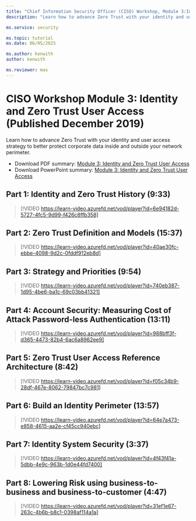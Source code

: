 ```yaml
---
title: "Chief Information Security Officer (CISO) Workshop, Module 3:Identity, and Access Management"
description: "Learn how to advance Zero Trust with your identity and user access strategy to better protect corporate data inside and outside your network perimeter."

ms.service: security

ms.topic: tutorial
ms.date: 06/05/2025

ms.author: kenwith
author: kenwith

ms.reviewer: mas
---
```

# CISO Workshop Module 3: Identity and Zero Trust User Access (Published December 2019)

Learn how to advance Zero Trust with your identity and user access strategy to better protect corporate data inside and outside your network perimeter.

- Download PDF summary: [Module 3: Identity and Zero Trust User Access](https://download.microsoft.com/download/e/0/3/e037fdcb-67f8-43f7-b137-36ffed7e317c/ciso-workshop-3-identity-and-zero-trust-user-access.pdf)
- Download PowerPoint summary: [Module 3: Identity and Zero Trust User Access](https://download.microsoft.com/download/e/0/3/e037fdcb-67f8-43f7-b137-36ffed7e317c/ciso-workshop-3-identity-and-zero-trust-user-access.pptx)

## Part 1: Identity and Zero Trust History (9:33)

> [!VIDEO https://learn-video.azurefd.net/vod/player?id=6e94182d-5727-4fc5-9d99-f426c8ffb358]

## Part 2: Zero Trust Definition and Models (15:37)

> [!VIDEO https://learn-video.azurefd.net/vod/player?id=40ae30fc-ebbe-4098-9d2c-0fddf912eb8d]

## Part 3: Strategy and Priorities (9:54)

> [!VIDEO https://learn-video.azurefd.net/vod/player?id=740eb387-1d95-4be6-ba1c-69c03bb41321]

## Part 4: Account Security: Measuring Cost of Attack Password-less Authentication (13:11)

> [!VIDEO https://learn-video.azurefd.net/vod/player?id=988bff3f-d365-4473-82b4-6ac6a8962ee9]

##  Part 5: Zero Trust User Access Reference Architecture (8:42)

> [!VIDEO https://learn-video.azurefd.net/vod/player?id=f05c34b9-28df-467e-8062-79847bc7c981]

##  Part 6: Build an Identity Perimeter (13:57)

> [!VIDEO https://learn-video.azurefd.net/vod/player?id=64e7a473-e858-4615-aa2e-cf45cc940ebc]

## Part 7: Identity System Security (3:37)

> [!VIDEO https://learn-video.azurefd.net/vod/player?id=4f43f41a-5dbb-4e9c-963b-1d0e44fd7400]

##  Part 8: Lowering Risk using business-to-business and business-to-customer (4:47)

> [!VIDEO https://learn-video.azurefd.net/vod/player?id=31ef1e67-263c-4b6b-b8c1-0398af114a1a]
